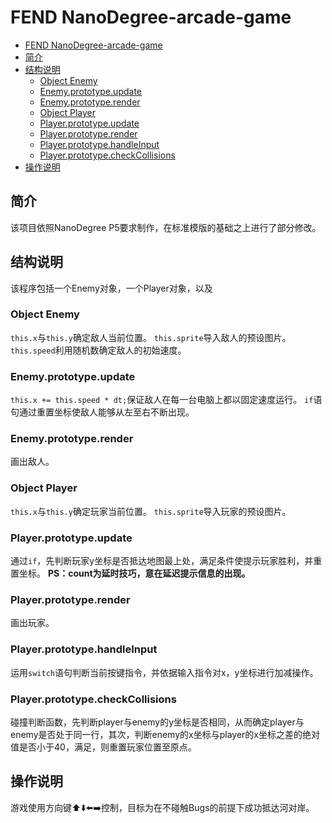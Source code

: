 # FEND NanoDegree-arcade-game
* [FEND NanoDegree-arcade-game](#fend-nanodegree-arcade-game)
 * [简介](#简介)
 * [结构说明](#结构说明)
    * [Object Enemy](#object-enemy)
    * [Enemy.prototype.update](#enemyprototypeupdate)
    * [Enemy.prototype.render](#enemyprototyperender)
    * [Object Player](#object-player)
    * [Player.prototype.update](#playerprototypeupdate)
    * [Player.prototype.render](#playerprototyperender)
    * [Player.prototype.handleInput](#playerprototypehandleinput)
    * [Player.prototype.checkCollisions](#playerprototypecheckcollisions)
 * [操作说明](#操作说明)

## 简介
该项目依照NanoDegree P5要求制作，在标准模版的基础之上进行了部分修改。
## 结构说明
该程序包括一个Enemy对象，一个Player对象，以及
### Object Enemy
`this.x`与`this.y`确定敌人当前位置。
`this.sprite`导入敌人的预设图片。
`this.speed`利用随机数确定敌人的初始速度。
### Enemy.prototype.update
`this.x += this.speed * dt;`保证敌人在每一台电脑上都以固定速度运行。
`if`语句通过重置坐标使敌人能够从左至右不断出现。
### Enemy.prototype.render
画出敌人。
### Object Player
`this.x`与`this.y`确定玩家当前位置。
`this.sprite`导入玩家的预设图片。
### Player.prototype.update
通过`if`，先判断玩家y坐标是否抵达地图最上处，满足条件使提示玩家胜利，并重置坐标。
**PS：count为延时技巧，意在延迟提示信息的出现。**
### Player.prototype.render
画出玩家。
### Player.prototype.handleInput
运用`switch`语句判断当前按键指令，并依据输入指令对x，y坐标进行加减操作。
### Player.prototype.checkCollisions
碰撞判断函数，先判断player与enemy的y坐标是否相同，从而确定player与enemy是否处于同一行，其次，判断enemy的x坐标与player的x坐标之差的绝对值是否小于40，满足，则重置玩家位置至原点。
## 操作说明
游戏使用方向键⬆️⬇️⬅️➡️控制，目标为在不碰触Bugs的前提下成功抵达河对岸。


